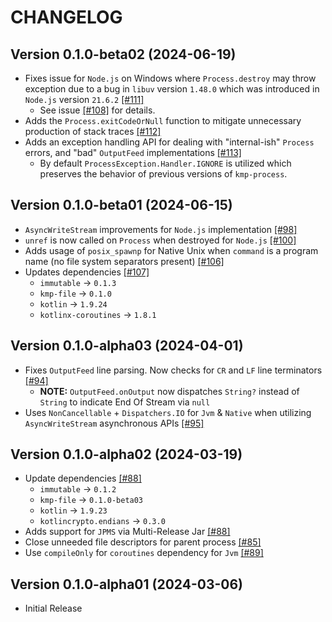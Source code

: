 # CHANGELOG

## Version 0.1.0-beta02 (2024-06-19)
 - Fixes issue for `Node.js` on Windows where `Process.destroy` may
   throw exception due to a bug in `libuv` version `1.48.0` which was
   introduced in `Node.js` version `21.6.2` [[#111]][111]
     - See issue [[#108]][issue-108] for details.
 - Adds the `Process.exitCodeOrNull` function to mitigate unnecessary
   production of stack traces [[#112]][112]
 - Adds an exception handling API for dealing with "internal-ish" `Process`
   errors, and "bad" `OutputFeed` implementations [[#113]][113]
     - By default `ProcessException.Handler.IGNORE` is utilized which
       preserves the behavior of previous versions of `kmp-process`.

## Version 0.1.0-beta01 (2024-06-15)
 - `AsyncWriteStream` improvements for `Node.js` implementation [[#98]][98]
 - `unref` is now called on `Process` when destroyed for `Node.js` [[#100]][100]
 - Adds usage of `posix_spawnp` for Native Unix when `command`
   is a program name (no file system separators present) [[#106]][106]
 - Updates dependencies [[#107]][107]
     - `immutable` -> `0.1.3`
     - `kmp-file` -> `0.1.0`
     - `kotlin` -> `1.9.24`
     - `kotlinx-coroutines` -> `1.8.1`

## Version 0.1.0-alpha03 (2024-04-01)
 - Fixes `OutputFeed` line parsing. Now checks for `CR` and `LF`
   line terminators [[#94]][94]
     - **NOTE:** `OutputFeed.onOutput` now dispatches `String?`
       instead of `String` to indicate End Of Stream via `null`
 - Uses  `NonCancellable` + `Dispatchers.IO` for `Jvm` & `Native`
   when utilizing `AsyncWriteStream` asynchronous APIs [[#95]][95]

## Version 0.1.0-alpha02 (2024-03-19)
 - Update dependencies [[#88]][88]
     - `immutable` -> `0.1.2`
     - `kmp-file` -> `0.1.0-beta03`
     - `kotlin` -> `1.9.23`
     - `kotlincrypto.endians` -> `0.3.0`
 - Adds support for `JPMS` via Multi-Release Jar [[#88]][88]
 - Close unneeded file descriptors for parent process [[#85]][85]
 - Use `compileOnly` for `coroutines` dependency for `Jvm` [[#89]][89]

## Version 0.1.0-alpha01 (2024-03-06)
 - Initial Release

[85]: https://github.com/05nelsonm/kmp-process/pull/85
[88]: https://github.com/05nelsonm/kmp-process/pull/88
[89]: https://github.com/05nelsonm/kmp-process/pull/89
[94]: https://github.com/05nelsonm/kmp-process/pull/94
[95]: https://github.com/05nelsonm/kmp-process/pull/95
[98]: https://github.com/05nelsonm/kmp-process/pull/98
[100]: https://github.com/05nelsonm/kmp-process/pull/100
[106]: https://github.com/05nelsonm/kmp-process/pull/106
[107]: https://github.com/05nelsonm/kmp-process/pull/107
[111]: https://github.com/05nelsonm/kmp-process/pull/111
[112]: https://github.com/05nelsonm/kmp-process/pull/112
[113]: https://github.com/05nelsonm/kmp-process/pull/113

[issue-108]: https://github.com/05nelsonm/kmp-process/issues/108

